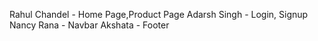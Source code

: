 Rahul Chandel - Home Page,Product Page
Adarsh Singh - Login, Signup
Nancy Rana - Navbar
Akshata - Footer

